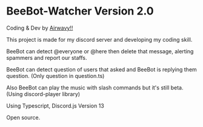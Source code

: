 # BeeBot-Watcher Version 2.0
Coding & Dev by [Airwavy!!](https://youtube.com/c/AirwavyIT)

This project is made for my discord server and developing my coding skill.

BeeBot can detect @everyone or @here then delete that message, alerting spammers and report our staffs.

BeeBot can detect question of users that asked and BeeBot is replying them question. (Only question in question.ts)

Also BeeBot can play the music with slash commands but it's still beta. (Using discord-player library)

Using Typescript, Discord.js Version 13

Open source.